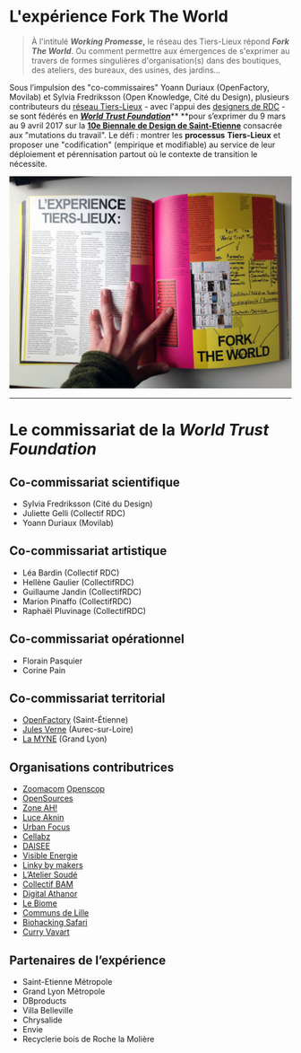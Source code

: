 # L'expérience Fork The World

> À l'intitulé _**Working Promesse**_**,** le réseau des Tiers-Lieux répond _**Fork The World**_. Ou comment permettre aux émergences de s'exprimer au travers de formes singulières d'organisation\(s\) dans des boutiques, des ateliers, des bureaux, des usines, des jardins...

Sous l’impulsion des "co-commissaires" Yoann Duriaux \(OpenFactory, Movilab\) et Sylvia Fredriksson \(Open Knowledge, Cité du Design\), plusieurs contributeurs du [réseau Tiers-Lieux](https://www.facebook.com/groups/tilios/) - avec l'appui des [designers de RDC](https://vimeo.com/200720088) - se sont fédérés en [_**World Trust Foundation**_](https://www.flickr.com/photos/sylviafredriksson/albums/72157678188984663)** **pour s’exprimer du 9 mars au 9 avril 2017 sur la [**10e Biennale de Design de Saint-Etienne**](http://www.biennale-design.com/saint-etienne/2017/fr/home/) consacrée aux "mutations du travail". Le défi : montrer les **processus** **Tiers-Lieux** et proposer une "codification" \(empirique et modifiable\) au service de leur déploiement et pérennisation partout où le contexte de transition le nécessite.

![](/assets/forktheworld_catalogue.jpg)

---

# Le commissariat de la _World Trust Foundation_

## **Co-commissariat scientifique**

* Sylvia Fredriksson \(Cité du Design\)
* Juliette Gelli \(Collectif RDC\)
* Yoann Duriaux \(Movilab\)

## **Co-commissariat artistique**

* Léa Bardin \(Collectif RDC\)
* Hellène Gaulier \(CollectifRDC\)
* Guillaume Jandin \(CollectifRDC\)
* Marion Pinaffo \(CollectifRDC\)
* Raphaël Pluvinage \(CollectifRDC\)

## **Co-commissariat opérationnel**

* Florain Pasquier
* Corine Pain

## **Co-commissariat territorial**

* [OpenFactory](http://www.openfactory42.org) \(Saint-Étienne\)
* [Jules Verne](http://movilab.org/index.php?title=La_maison_Jules_Verne) \(Aurec-sur-Loire\)
* [La MYNE](http://lamyne.org) \(Grand Lyon\)

## Organisations contributrices

* [Zoomacom](/zoomacom)
  [Openscop](http://www.openscop.fr)
* [OpenSources](http://www.echo-system.fr/ecodesign/open-sources/)
* [Zone AH!](http://www.zone-ah.org)
* [Luce Aknin](http://www.luceaknin.com)
* [Urban Focus](https://urbanfocusme.tumblr.com)
* [Cellabz](http://cellabz.com)
* [DAISEE](http://daisee.org)
* [Visible Energie](http://visiblenergie.fr)
* [Linky by makers](http://linkybymakers.fr)
* [L’Atelier Soudé](http://atelier-soude.fr)
* [Collectif BAM](http://www.collectifbam.fr)
* [Digital Athanor](http://www.digital-athanor.com)
* [Le Biome](http://lebiomefablab.wixsite.com/lebiome)
* [Communs de Lille](http://wiki.lescommuns.org/wiki/Assemblée_des_Communs_de_Lille)
* [Biohacking Safari](http://www.biohackingsafari.com)
* [Curry Vavart](http://www.curry-vavart.com/lieux.htm)

## **Partenaires de l’expérience**

* Saint-Etienne Métropole
* Grand Lyon Métropole
* DBproducts
* Villa Belleville
* Chrysalide
* Envie
* Recyclerie bois de Roche la Molière



